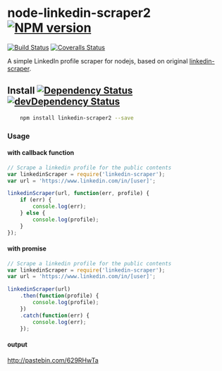 # node-linkedin-scraper2 [![NPM version][npm-image]][npm-url]
[![Build Status][travis-image]][travis-url] [![Coveralls Status][coveralls-image]][coveralls-url]

A simple LinkedIn profile scraper for nodejs, based on original [linkedin-scraper](https://github.com/aadisriram/nodejs-linkedin-scraper).

## Install [![Dependency Status][david-image]][david-url] [![devDependency Status][david-image-dev]][david-url-dev]
```bash
    npm install linkedin-scraper2 --save
```

### Usage

#### with callback function
```javascript
// Scrape a linkedin profile for the public contents
var linkedinScraper = require('linkedin-scraper');
var url = 'https://www.linkedin.com/in/[user]';

linkedinScraper(url, function(err, profile) {
    if (err) {
        console.log(err);
    } else {
        console.log(profile);
    }
});
```

#### with promise
```javascript
// Scrape a linkedin profile for the public contents
var linkedinScraper = require('linkedin-scraper');
var url = 'https://www.linkedin.com/in/[user]';

linkedinScraper(url)
    .then(function(profile) {
        console.log(profile);
    })
    .catch(function(err) {
        console.log(err);
    });
```

#### output

http://pastebin.com/629RHwTa

[npm-url]: https://npmjs.org/package/linkedin-scraper2
[npm-image]: http://img.shields.io/npm/v/linkedin-scraper2.svg

[travis-url]: https://travis-ci.org/danieljoppi/node-linkedin-scraper2
[travis-image]: https://img.shields.io/travis/danieljoppi/node-linkedin-scraper2.svg

[coveralls-url]: https://coveralls.io/r/danieljoppi/node-linkedin-scraper2
[coveralls-image]: http://img.shields.io/coveralls/danieljoppi/node-linkedin-scraper2/master.svg

[david-url]: https://david-dm.org/danieljoppi/node-linkedin-scraper2
[david-image]: https://david-dm.org/danieljoppi/node-linkedin-scraper2.svg

[david-url-dev]: https://david-dm.org/danieljoppi/node-linkedin-scraper2#info=devDependencies
[david-image-dev]: https://david-dm.org/danieljoppi/node-linkedin-scraper2/dev-status.svg